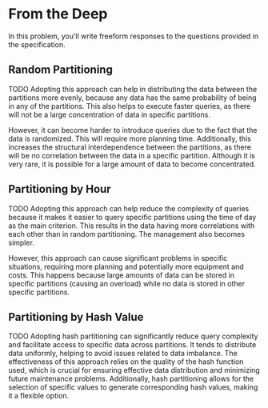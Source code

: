 # From the Deep

In this problem, you'll write freeform responses to the questions provided in the specification.

## Random Partitioning

TODO Adopting this approach can help in distributing the data between the partitions more evenly, because any data has the same probability of being in any of the partitions. This also helps to execute faster queries, as there will not be a large concentration of data in specific partitions.

However, it can become harder to introduce queries due to the fact that the data is randomized. This will require more planning time. Additionally, this increases the structural interdependence between the partitions, as there will be no correlation between the data in a specific partition. Although it is very rare, it is possible for a large amount of data to become concentrated.

## Partitioning by Hour

TODO Adopting this approach can help reduce the complexity of queries because it makes it easier to query specific partitions using the time of day as the main criterion. This results in the data having more correlations with each other than in random partitioning. The management also becomes simpler.

However, this approach can cause significant problems in specific situations, requiring more planning and potentially more equipment and costs. This happens because large amounts of data can be stored in specific partitions (causing an overload) while no data is stored in other specific partitions.

## Partitioning by Hash Value

TODO Adopting hash partitioning can significantly reduce query complexity and facilitate access to specific data across partitions. It tends to distribute data uniformly, helping to avoid issues related to data imbalance. The effectiveness of this approach relies on the quality of the hash function used, which is crucial for ensuring effective data distribution and minimizing future maintenance problems. Additionally, hash partitioning allows for the selection of specific values to generate corresponding hash values, making it a flexible option.


